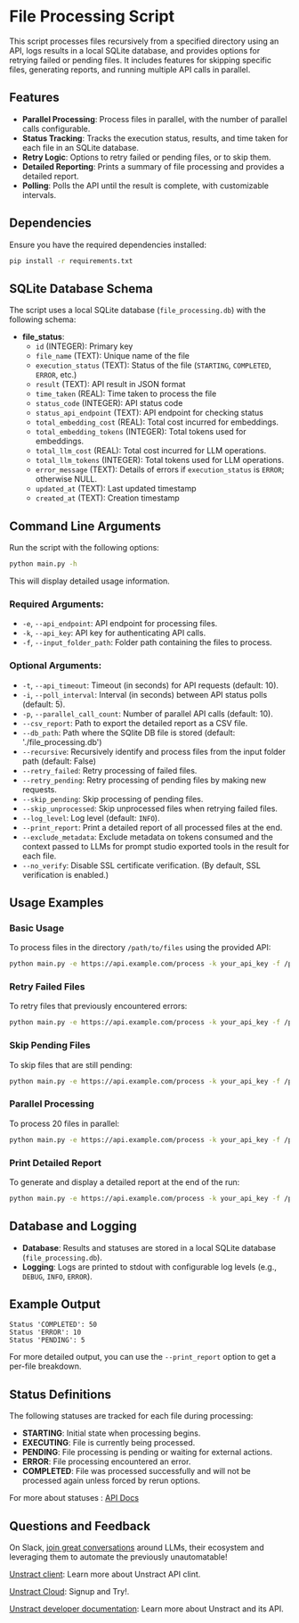# File Processing Script

This script processes files recursively from a specified directory using an API, logs results in a local SQLite database, and provides options for retrying failed or pending files. It includes features for skipping specific files, generating reports, and running multiple API calls in parallel.

## Features

- **Parallel Processing**: Process files in parallel, with the number of parallel calls configurable.
- **Status Tracking**: Tracks the execution status, results, and time taken for each file in an SQLite database.
- **Retry Logic**: Options to retry failed or pending files, or to skip them.
- **Detailed Reporting**: Prints a summary of file processing and provides a detailed report.
- **Polling**: Polls the API until the result is complete, with customizable intervals.

## Dependencies

Ensure you have the required dependencies installed:

```bash
pip install -r requirements.txt
```

## SQLite Database Schema

The script uses a local SQLite database (`file_processing.db`) with the following schema:

- **file_status**:
  - `id` (INTEGER): Primary key
  - `file_name` (TEXT): Unique name of the file
  - `execution_status` (TEXT): Status of the file (`STARTING`, `COMPLETED`, `ERROR`, etc.)
  - `result` (TEXT): API result in JSON format
  - `time_taken` (REAL): Time taken to process the file
  - `status_code` (INTEGER): API status code
  - `status_api_endpoint` (TEXT): API endpoint for checking status
  - `total_embedding_cost` (REAL): Total cost incurred for embeddings.
  - `total_embedding_tokens` (INTEGER): Total tokens used for embeddings.
  - `total_llm_cost` (REAL): Total cost incurred for LLM operations.
  - `total_llm_tokens` (INTEGER): Total tokens used for LLM operations.
  - `error_message` (TEXT): Details of errors if `execution_status` is `ERROR`; otherwise NULL.
  - `updated_at` (TEXT): Last updated timestamp
  - `created_at` (TEXT): Creation timestamp

## Command Line Arguments

Run the script with the following options:

```bash
python main.py -h
```

This will display detailed usage information.

### Required Arguments:

- `-e`, `--api_endpoint`: API endpoint for processing files.
- `-k`, `--api_key`: API key for authenticating API calls.
- `-f`, `--input_folder_path`: Folder path containing the files to process.

### Optional Arguments:

- `-t`, `--api_timeout`: Timeout (in seconds) for API requests (default: 10).
- `-i`, `--poll_interval`: Interval (in seconds) between API status polls (default: 5).
- `-p`, `--parallel_call_count`: Number of parallel API calls (default: 10).
- `--csv_report`: Path to export the detailed report as a CSV file.
- `--db_path`: Path where the SQlite DB file is stored (default: './file_processing.db')
- `--recursive`: Recursively identify and process files from the input folder path (default: False)
- `--retry_failed`: Retry processing of failed files.
- `--retry_pending`: Retry processing of pending files by making new requests.
- `--skip_pending`: Skip processing of pending files.
- `--skip_unprocessed`: Skip unprocessed files when retrying failed files.
- `--log_level`: Log level (default: `INFO`).
- `--print_report`: Print a detailed report of all processed files at the end.
- `--exclude_metadata`: Exclude metadata on tokens consumed and the context passed to LLMs for prompt studio exported tools in the result for each file.
- `--no_verify`: Disable SSL certificate verification. (By default, SSL verification is enabled.)

## Usage Examples

### Basic Usage

To process files in the directory `/path/to/files` using the provided API:

```bash
python main.py -e https://api.example.com/process -k your_api_key -f /path/to/files
```

### Retry Failed Files

To retry files that previously encountered errors:

```bash
python main.py -e https://api.example.com/process -k your_api_key -f /path/to/files --retry_failed
```

### Skip Pending Files

To skip files that are still pending:

```bash
python main.py -e https://api.example.com/process -k your_api_key -f /path/to/files --skip_pending
```

### Parallel Processing

To process 20 files in parallel:

```bash
python main.py -e https://api.example.com/process -k your_api_key -f /path/to/files -p 20
```

### Print Detailed Report

To generate and display a detailed report at the end of the run:

```bash
python main.py -e https://api.example.com/process -k your_api_key -f /path/to/files --print_report
```

## Database and Logging

- **Database**: Results and statuses are stored in a local SQLite database (`file_processing.db`).
- **Logging**: Logs are printed to stdout with configurable log levels (e.g., `DEBUG`, `INFO`, `ERROR`).

## Example Output

```
Status 'COMPLETED': 50
Status 'ERROR': 10
Status 'PENDING': 5
```

For more detailed output, you can use the `--print_report` option to get a per-file breakdown.


## Status Definitions

The following statuses are tracked for each file during processing:

- **STARTING**: Initial state when processing begins.
- **EXECUTING**: File is currently being processed.
- **PENDING**: File processing is pending or waiting for external actions.
- **ERROR**: File processing encountered an error.
- **COMPLETED**: File was processed successfully and will not be processed again unless forced by rerun options.

For more about statuses : [API Docs](https://docs.unstract.com/unstract/unstract_platform/api_deployment/unstract_api_deployment_execution_api/#possible-execution-status)


## Questions and Feedback

On Slack, [join great conversations](https://join-slack.unstract.com/) around LLMs, their ecosystem and leveraging them to automate the previously unautomatable!

[Unstract client](https://github.com/Zipstack/unstract-python-client): Learn more about Unstract API clint.

[Unstract Cloud](https://unstract.com/): Signup and Try!.

[Unstract developer documentation](https://docs.unstract.com/): Learn more about Unstract and its API.
